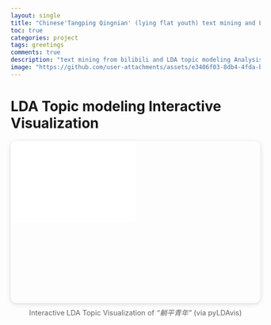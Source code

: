 ```yaml
--- 
layout: single
title: "Chinese'Tangping Qingnian' (lying flat youth) text mining and LDA topic modeling Analysis"
toc: true
categories: project
tags: greetings
comments: true 
description: "text mining from bilibili and LDA topic modeling Analysis about 躺平青年 (Tangping Qingnian) in China"
image: "https://github.com/user-attachments/assets/e3406f03-8db4-4fda-bd2d-351d76686472"
---
```

# LDA Topic modeling Interactive Visualization
<div style="position: relative; width: 100%; padding-bottom: 65%; height: 0; overflow: hidden; border-radius: 12px; box-shadow: 0 2px 10px rgba(0,0,0,0.15);">
  <iframe 
    src="/assets/lda_tangping.html" 
    style="position: absolute; top: 0; left: 0; width: 50%; height: 50%; border: none;"
    allowfullscreen
  ></iframe>
</div>
<p style="text-align:center; font-size:0.9rem; color:#666; margin-top:8px;">
  Interactive LDA Topic Visualization of <em>“躺平青年”</em> (via pyLDAvis)
</p>

